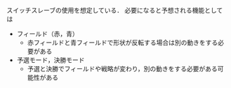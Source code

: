 スイッチスレーブの使用を想定している．
必要になると予想される機能としては
* フィールド（赤，青）
    * 赤フィールドと青フィールドで形状が反転する場合は別の動きをする必要がある
* 予選モード，決勝モード
    * 予選と決勝でフィールドや戦略が変わり，別の動きをする必要がある可能性がある